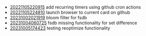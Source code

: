 - [20221105220915](/zet/20221105220915/README.md) add recurring timers using github cron actions
- [20221105224810](/zet/20221105224810/README.md) launch browser to current card on github
- [20231002021919](/zet/20231002021919/README.md) bloom filter for fsdb
- [20231004060725](/zet/20231004060725/README.md) fsdb missing functionality for set difference
- [20231005174423](/zet/20231005174423/README.md) testing reoptimize functionality
